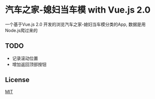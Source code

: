 # 汽车之家-媳妇当车模 with Vue.js 2.0

一个基于Vue.js 2.0 开发的浏览汽车之家-媳妇当车模分类的App, 数据是用Node.js爬过来的

## TODO
* 记录滚动位置
* 增加返回顶部按钮

## License

[MIT](https://opensource.org/licenses/MIT)